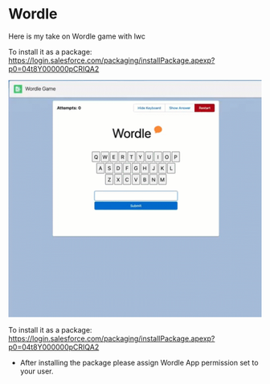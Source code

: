 # Wordle
Here is my take on Wordle game with lwc

To install it as a package: https://login.salesforce.com/packaging/installPackage.apexp?p0=04t8Y000000pCRIQA2 

![](wordle15sec.gif)

To install it as a package: https://login.salesforce.com/packaging/installPackage.apexp?p0=04t8Y000000pCRIQA2
- After installing the package please assign Wordle App permission set to your user.
